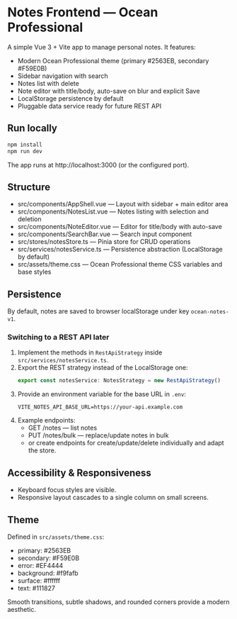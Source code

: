 # Notes Frontend — Ocean Professional

A simple Vue 3 + Vite app to manage personal notes. It features:
- Modern Ocean Professional theme (primary #2563EB, secondary #F59E0B)
- Sidebar navigation with search
- Notes list with delete
- Note editor with title/body, auto-save on blur and explicit Save
- LocalStorage persistence by default
- Pluggable data service ready for future REST API

## Run locally

```sh
npm install
npm run dev
```

The app runs at http://localhost:3000 (or the configured port).

## Structure

- src/components/AppShell.vue — Layout with sidebar + main editor area
- src/components/NotesList.vue — Notes listing with selection and deletion
- src/components/NoteEditor.vue — Editor for title/body with auto-save
- src/components/SearchBar.vue — Search input component
- src/stores/notesStore.ts — Pinia store for CRUD operations
- src/services/notesService.ts — Persistence abstraction (LocalStorage by default)
- src/assets/theme.css — Ocean Professional theme CSS variables and base styles

## Persistence

By default, notes are saved to browser localStorage under key `ocean-notes-v1`.

### Switching to a REST API later

1. Implement the methods in `RestApiStrategy` inside `src/services/notesService.ts`.
2. Export the REST strategy instead of the LocalStorage one:
   ```ts
   export const notesService: NotesStrategy = new RestApiStrategy()
   ```
3. Provide an environment variable for the base URL in `.env`:
   ```
   VITE_NOTES_API_BASE_URL=https://your-api.example.com
   ```
4. Example endpoints:
   - GET /notes — list notes
   - PUT /notes/bulk — replace/update notes in bulk
   - or create endpoints for create/update/delete individually and adapt the store.

## Accessibility & Responsiveness

- Keyboard focus styles are visible.
- Responsive layout cascades to a single column on small screens.

## Theme

Defined in `src/assets/theme.css`:
- primary: #2563EB
- secondary: #F59E0B
- error: #EF4444
- background: #f9fafb
- surface: #ffffff
- text: #111827

Smooth transitions, subtle shadows, and rounded corners provide a modern aesthetic.
